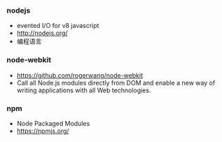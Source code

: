 ### nodejs
* evented I/O for v8 javascript
* http://nodejs.org/
* 编程语言

### node-webkit
* https://github.com/rogerwang/node-webkit
* Call all Node.js modules directly from DOM and enable a new way of writing applications with all Web technologies.

### npm
* Node Packaged Modules
* https://npmjs.org/
